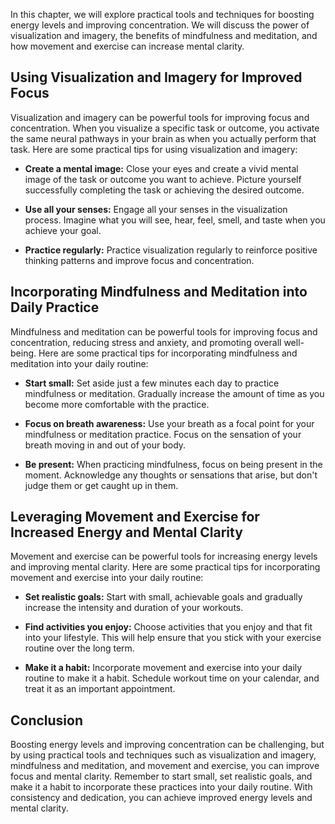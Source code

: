 
In this chapter, we will explore practical tools and techniques for boosting energy levels and improving concentration. We will discuss the power of visualization and imagery, the benefits of mindfulness and meditation, and how movement and exercise can increase mental clarity.

Using Visualization and Imagery for Improved Focus
--------------------------------------------------

Visualization and imagery can be powerful tools for improving focus and concentration. When you visualize a specific task or outcome, you activate the same neural pathways in your brain as when you actually perform that task. Here are some practical tips for using visualization and imagery:

* **Create a mental image:** Close your eyes and create a vivid mental image of the task or outcome you want to achieve. Picture yourself successfully completing the task or achieving the desired outcome.

* **Use all your senses:** Engage all your senses in the visualization process. Imagine what you will see, hear, feel, smell, and taste when you achieve your goal.

* **Practice regularly:** Practice visualization regularly to reinforce positive thinking patterns and improve focus and concentration.

Incorporating Mindfulness and Meditation into Daily Practice
------------------------------------------------------------

Mindfulness and meditation can be powerful tools for improving focus and concentration, reducing stress and anxiety, and promoting overall well-being. Here are some practical tips for incorporating mindfulness and meditation into your daily routine:

* **Start small:** Set aside just a few minutes each day to practice mindfulness or meditation. Gradually increase the amount of time as you become more comfortable with the practice.

* **Focus on breath awareness:** Use your breath as a focal point for your mindfulness or meditation practice. Focus on the sensation of your breath moving in and out of your body.

* **Be present:** When practicing mindfulness, focus on being present in the moment. Acknowledge any thoughts or sensations that arise, but don't judge them or get caught up in them.

Leveraging Movement and Exercise for Increased Energy and Mental Clarity
------------------------------------------------------------------------

Movement and exercise can be powerful tools for increasing energy levels and improving mental clarity. Here are some practical tips for incorporating movement and exercise into your daily routine:

* **Set realistic goals:** Start with small, achievable goals and gradually increase the intensity and duration of your workouts.

* **Find activities you enjoy:** Choose activities that you enjoy and that fit into your lifestyle. This will help ensure that you stick with your exercise routine over the long term.

* **Make it a habit:** Incorporate movement and exercise into your daily routine to make it a habit. Schedule workout time on your calendar, and treat it as an important appointment.

Conclusion
----------

Boosting energy levels and improving concentration can be challenging, but by using practical tools and techniques such as visualization and imagery, mindfulness and meditation, and movement and exercise, you can improve focus and mental clarity. Remember to start small, set realistic goals, and make it a habit to incorporate these practices into your daily routine. With consistency and dedication, you can achieve improved energy levels and mental clarity.

